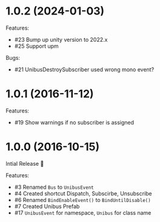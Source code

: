 # 1.0.2 (2024-01-03)

Features:

- #23 Bump up unity version to 2022.x
- #25 Support upm

Bugs:

- #21 UnibusDestroySubscriber used wrong mono event?

# 1.0.1 (2016-11-12)

Features:

- #19 Show warnings if no subscriber is assigned

# 1.0.0 (2016-10-15)

Intial Release :tada:

Features:

- #3 Renamed `Bus` to `UnibusEvent`
- #4 Created shortcut Dispatch, Subscirbe, Unsubscribe
- #6 Renamed `BindEnableEvent()` to `BindUntilDisable()`
- #7 Created Unibus Prefab
- #17 `UnibusEvent` for namespace, `Unibus` for class name

